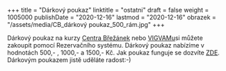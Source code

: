 +++
title = "Dárkový poukaz"
linktitle = "ostatni"
draft = false
weight = 1005000
publishDate = "2020-12-16"
lastmod = "2020-12-16"
obrazek = "/assets/media/CB_dárkový poukaz_500_rám.jpg"
+++

Dárkový poukaz na kurzy [Centra Břežánek](https://brezanek.webooker.eu/) nebo [VIGVAMu](https://vigvam.webooker.eu/)si můžete zakoupit pomocí Rezervačního systému. Dárkový poukaz nabízíme v hodnotách 500,- , 1000,- a 1500,- Kč. Jak poukaz funguje se dozvíte [ZDE](https://brezanek.webooker.eu/Courses/Register/124041?returnUrl=Courses&tabName=detail).  
Dárkovým poukazem jistě uděláte radost:-)  

